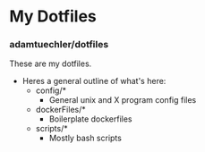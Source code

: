 # My Dotfiles
### adamtuechler/dotfiles


These are my dotfiles.

- Heres a general outline of what's here:
    * config/*
        * General unix and X program config files
    * dockerFiles/*
        * Boilerplate dockerfiles
    * scripts/*
        * Mostly bash scripts

